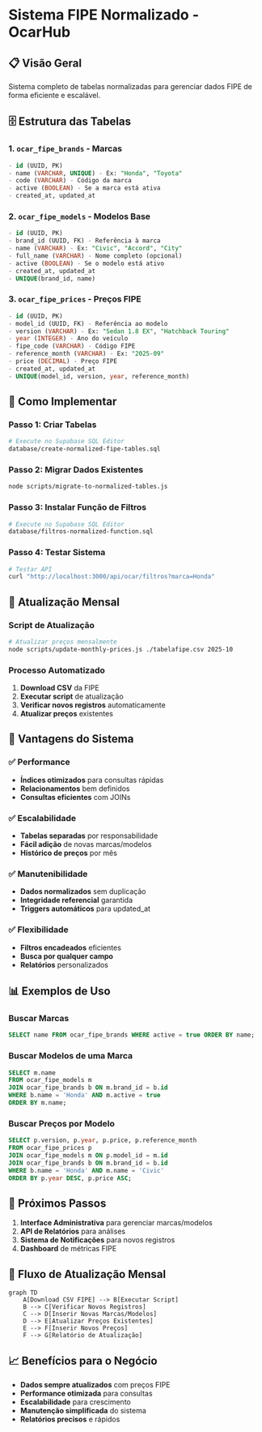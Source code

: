 # Sistema FIPE Normalizado - OcarHub

## 📋 Visão Geral

Sistema completo de tabelas normalizadas para gerenciar dados FIPE de forma eficiente e escalável.

## 🗄️ Estrutura das Tabelas

### 1. `ocar_fipe_brands` - Marcas
```sql
- id (UUID, PK)
- name (VARCHAR, UNIQUE) - Ex: "Honda", "Toyota"
- code (VARCHAR) - Código da marca
- active (BOOLEAN) - Se a marca está ativa
- created_at, updated_at
```

### 2. `ocar_fipe_models` - Modelos Base
```sql
- id (UUID, PK)
- brand_id (UUID, FK) - Referência à marca
- name (VARCHAR) - Ex: "Civic", "Accord", "City"
- full_name (VARCHAR) - Nome completo (opcional)
- active (BOOLEAN) - Se o modelo está ativo
- created_at, updated_at
- UNIQUE(brand_id, name)
```

### 3. `ocar_fipe_prices` - Preços FIPE
```sql
- id (UUID, PK)
- model_id (UUID, FK) - Referência ao modelo
- version (VARCHAR) - Ex: "Sedan 1.8 EX", "Hatchback Touring"
- year (INTEGER) - Ano do veículo
- fipe_code (VARCHAR) - Código FIPE
- reference_month (VARCHAR) - Ex: "2025-09"
- price (DECIMAL) - Preço FIPE
- created_at, updated_at
- UNIQUE(model_id, version, year, reference_month)
```

## 🚀 Como Implementar

### Passo 1: Criar Tabelas
```bash
# Execute no Supabase SQL Editor
database/create-normalized-fipe-tables.sql
```

### Passo 2: Migrar Dados Existentes
```bash
node scripts/migrate-to-normalized-tables.js
```

### Passo 3: Instalar Função de Filtros
```bash
# Execute no Supabase SQL Editor
database/filtros-normalized-function.sql
```

### Passo 4: Testar Sistema
```bash
# Testar API
curl "http://localhost:3000/api/ocar/filtros?marca=Honda"
```

## 📅 Atualização Mensal

### Script de Atualização
```bash
# Atualizar preços mensalmente
node scripts/update-monthly-prices.js ./tabelafipe.csv 2025-10
```

### Processo Automatizado
1. **Download CSV** da FIPE
2. **Executar script** de atualização
3. **Verificar novos registros** automaticamente
4. **Atualizar preços** existentes

## 🔧 Vantagens do Sistema

### ✅ Performance
- **Índices otimizados** para consultas rápidas
- **Relacionamentos** bem definidos
- **Consultas eficientes** com JOINs

### ✅ Escalabilidade
- **Tabelas separadas** por responsabilidade
- **Fácil adição** de novas marcas/modelos
- **Histórico de preços** por mês

### ✅ Manutenibilidade
- **Dados normalizados** sem duplicação
- **Integridade referencial** garantida
- **Triggers automáticos** para updated_at

### ✅ Flexibilidade
- **Filtros encadeados** eficientes
- **Busca por qualquer campo**
- **Relatórios** personalizados

## 📊 Exemplos de Uso

### Buscar Marcas
```sql
SELECT name FROM ocar_fipe_brands WHERE active = true ORDER BY name;
```

### Buscar Modelos de uma Marca
```sql
SELECT m.name 
FROM ocar_fipe_models m
JOIN ocar_fipe_brands b ON m.brand_id = b.id
WHERE b.name = 'Honda' AND m.active = true
ORDER BY m.name;
```

### Buscar Preços por Modelo
```sql
SELECT p.version, p.year, p.price, p.reference_month
FROM ocar_fipe_prices p
JOIN ocar_fipe_models m ON p.model_id = m.id
JOIN ocar_fipe_brands b ON m.brand_id = b.id
WHERE b.name = 'Honda' AND m.name = 'Civic'
ORDER BY p.year DESC, p.price ASC;
```

## 🎯 Próximos Passos

1. **Interface Administrativa** para gerenciar marcas/modelos
2. **API de Relatórios** para análises
3. **Sistema de Notificações** para novos registros
4. **Dashboard** de métricas FIPE

## 🔄 Fluxo de Atualização Mensal

```mermaid
graph TD
    A[Download CSV FIPE] --> B[Executar Script]
    B --> C[Verificar Novos Registros]
    C --> D[Inserir Novas Marcas/Modelos]
    D --> E[Atualizar Preços Existentes]
    E --> F[Inserir Novos Preços]
    F --> G[Relatório de Atualização]
```

## 📈 Benefícios para o Negócio

- **Dados sempre atualizados** com preços FIPE
- **Performance otimizada** para consultas
- **Escalabilidade** para crescimento
- **Manutenção simplificada** do sistema
- **Relatórios precisos** e rápidos
